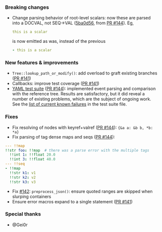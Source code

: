 
### Breaking changes

- Change parsing behavior of root-level scalars: now these are parsed
into a DOCVAL, not SEQ->VAL ([5ba0d56](https://github.com/biojppm/rapidyaml/pull/144/commits/5ba0d56904daef1509f0073695145c4835ab1b30), from [PR #144](https://github.com/biojppm/rapidyaml/pull/144)). Eg,
  ```yaml
  this is a scalar
  ```
  is now emitted as was, instead of the previous
  ```yaml
  - this is a scalar
  ```

### New features & improvements

- `Tree::lookup_path_or_modify()`: add overload to graft existing branches ([PR #141](https://github.com/biojppm/rapidyaml/pull/141))
- Callbacks: improve test coverage ([PR #141](https://github.com/biojppm/rapidyaml/pull/141))
- [YAML test suite](https://github.com/yaml/yaml-test-suite)
([PR #144](https://github.com/biojppm/rapidyaml/pull/144)): implemented event parsing and comparison with the reference tree. Results are satisfactory, but it did reveal a number of existing problems, which are the subject of ongoing work. See the [list of current known
failures](test/test_suite.cpp) in the test suite file.


### Fixes

- Fix resolving of nodes with keyref+valref ([PR #144](https://github.com/biojppm/rapidyaml/pull/144)): `{&a a: &b b, *b: *a}`
- Fix parsing of tag dense maps and seqs ([PR #144](https://github.com/biojppm/rapidyaml/pull/144)):
```yaml
--- !!map
!!str foo: !!map  # there was a parse error with the multiple tags
  !!int 1: !!float 20.0
  !!int 3: !!float 40.0
--- !!seq
- !!map
  !!str k1: v1
  !!str k2: v2
  !!str k3: v3
```
- Fix [#142](https://github.com/biojppm/rapidyaml/issues/142): `preprocess_json()`: ensure quoted ranges are skipped when slurping containers
- Ensure error macros expand to a single statement ([PR #141](https://github.com/biojppm/rapidyaml/pull/141))


### Special thanks

- @Gei0r
